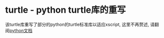 # turtle - python turtle库的重写

该turtle库重写了部分的python的turtle标准库以适应xscript,
这里不再赘述, 请翻阅[python文档](https://docs.python.org/zh-cn/3/library/turtle.html)
